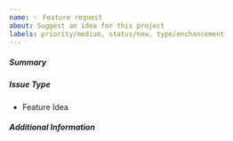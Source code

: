 ```yaml
---
name: ✨ Feature request
about: Suggest an idea for this project
labels: priority/medium, status/new, type/enchancement
---
```

<!--- Verify first that your feature was not already discussed on GitHub -->

##### Summary
<!--- Describe the new feature/improvement briefly below -->


##### Issue Type

- Feature Idea

##### Additional Information
<!--- Describe how the feature would be used, why it is needed and what it would solve -->

<!--- Paste example playbooks or commands between quotes below -->
```console

```

<!--- HINT: You can also paste gist.github.com links for larger files -->

